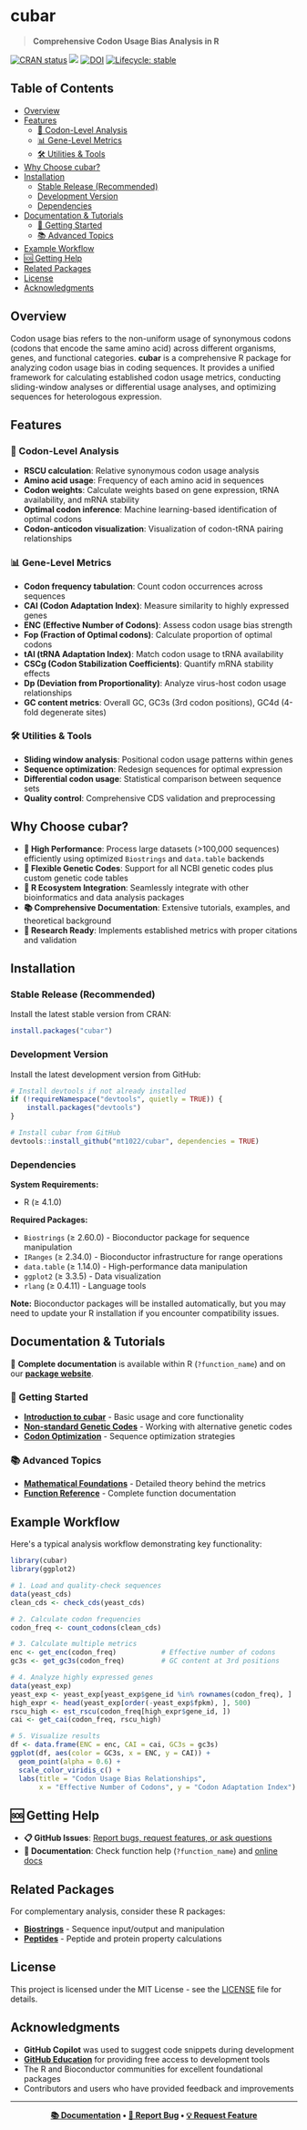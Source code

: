 
# cubar

> **Comprehensive Codon Usage Bias Analysis in R**

<!-- badges: start -->
[![CRAN status](https://www.r-pkg.org/badges/version/cubar)](https://CRAN.R-project.org/package=cubar)
[![](https://cranlogs.r-pkg.org/badges/cubar)](https://cran.r-project.org/package=cubar)
[![DOI](https://zenodo.org/badge/DOI/10.5281/zenodo.10155990.svg)](https://doi.org/10.5281/zenodo.10155990)
[![Lifecycle: stable](https://img.shields.io/badge/lifecycle-stable-brightgreen.svg)](https://lifecycle.r-lib.org/articles/stages.html#stable)

<!-- badges: end -->

## Table of Contents

- [Overview](#overview)
- [Features](#features)
  - [🧬 Codon-Level Analysis](#-codon-level-analysis)
  - [📊 Gene-Level Metrics](#-gene-level-metrics)
  - [🛠️ Utilities \& Tools](#️-utilities--tools)
- [Why Choose cubar?](#why-choose-cubar)
- [Installation](#installation)
  - [Stable Release (Recommended)](#stable-release-recommended)
  - [Development Version](#development-version)
  - [Dependencies](#dependencies)
- [Documentation \& Tutorials](#documentation--tutorials)
  - [🎯 Getting Started](#-getting-started)
  - [📚 Advanced Topics](#-advanced-topics)
- [Example Workflow](#example-workflow)
- [🆘 Getting Help](#-getting-help)
- [Related Packages](#related-packages)
- [License](#license)
- [Acknowledgments](#acknowledgments)

## Overview

Codon usage bias refers to the non-uniform usage of synonymous codons (codons that encode the same amino acid) across different organisms, genes, and functional categories. **cubar** is a comprehensive R package for analyzing codon usage bias in coding sequences. It provides a unified framework for calculating established codon usage metrics, conducting sliding-window analyses or differential usage analyses, and optimizing sequences for heterologous expression.


## Features

### 🧬 Codon-Level Analysis
- **RSCU calculation**: Relative synonymous codon usage analysis
- **Amino acid usage**: Frequency of each amino acid in sequences
- **Codon weights**: Calculate weights based on gene expression, tRNA availability, and mRNA stability
- **Optimal codon inference**: Machine learning-based identification of optimal codons
- **Codon-anticodon visualization**: Visualization of codon-tRNA pairing relationships

### 📊 Gene-Level Metrics  
- **Codon frequency tabulation**: Count codon occurrences across sequences
- **CAI (Codon Adaptation Index)**: Measure similarity to highly expressed genes 
- **ENC (Effective Number of Codons)**: Assess codon usage bias strength
- **Fop (Fraction of Optimal codons)**: Calculate proportion of optimal codons
- **tAI (tRNA Adaptation Index)**: Match codon usage to tRNA availability
- **CSCg (Codon Stabilization Coefficients)**: Quantify mRNA stability effects 
- **Dp (Deviation from Proportionality)**: Analyze virus-host codon usage relationships
- **GC content metrics**: Overall GC, GC3s (3rd codon positions), GC4d (4-fold degenerate sites)

### 🛠️ Utilities & Tools
- **Sliding window analysis**: Positional codon usage patterns within genes
- **Sequence optimization**: Redesign sequences for optimal expression
- **Differential codon usage**: Statistical comparison between sequence sets
- **Quality control**: Comprehensive CDS validation and preprocessing


## Why Choose cubar?

- **🚀 High Performance**: Process large datasets (>100,000 sequences) efficiently using optimized `Biostrings` and `data.table` backends
- **🧬 Flexible Genetic Codes**: Support for all NCBI genetic codes plus custom genetic code tables
- **🔗 R Ecosystem Integration**: Seamlessly integrate with other bioinformatics and data analysis packages
- **📚 Comprehensive Documentation**: Extensive tutorials, examples, and theoretical background
- **🔬 Research Ready**: Implements established metrics with proper citations and validation


## Installation

### Stable Release (Recommended)

Install the latest stable version from CRAN:

```r
install.packages("cubar")
```

### Development Version

Install the latest development version from GitHub:

```r
# Install devtools if not already installed
if (!requireNamespace("devtools", quietly = TRUE)) {
    install.packages("devtools")
}

# Install cubar from GitHub
devtools::install_github("mt1022/cubar", dependencies = TRUE)
```

### Dependencies

**System Requirements:**
- R (≥ 4.1.0)

**Required Packages:**
- `Biostrings` (≥ 2.60.0) - Bioconductor package for sequence manipulation
- `IRanges` (≥ 2.34.0) - Bioconductor infrastructure for range operations  
- `data.table` (≥ 1.14.0) - High-performance data manipulation
- `ggplot2` (≥ 3.3.5) - Data visualization
- `rlang` (≥ 0.4.11) - Language tools

**Note:** Bioconductor packages will be installed automatically, but you may need to update your R installation if you encounter compatibility issues.

## Documentation & Tutorials
📖 **Complete documentation** is available within R (`?function_name`) and on our [**package website**](https://mt1022.github.io/cubar/).

### 🎯 Getting Started
- [**Introduction to cubar**](https://mt1022.github.io/cubar/articles/cubar.html) - Basic usage and core functionality
- [**Non-standard Genetic Codes**](https://mt1022.github.io/cubar/articles/non_standard_genetic_code.html) - Working with alternative genetic codes
- [**Codon Optimization**](https://mt1022.github.io/cubar/articles/codon_optimization.html) - Sequence optimization strategies

### 📚 Advanced Topics  
- [**Mathematical Foundations**](https://mt1022.github.io/cubar/articles/theory.html) - Detailed theory behind the metrics
- [**Function Reference**](https://mt1022.github.io/cubar/reference/) - Complete function documentation

## Example Workflow

Here's a typical analysis workflow demonstrating key functionality:

```r
library(cubar)
library(ggplot2)

# 1. Load and quality-check sequences
data(yeast_cds)
clean_cds <- check_cds(yeast_cds)

# 2. Calculate codon frequencies
codon_freq <- count_codons(clean_cds)

# 3. Calculate multiple metrics
enc <- get_enc(codon_freq)           # Effective number of codons
gc3s <- get_gc3s(codon_freq)         # GC content at 3rd positions

# 4. Analyze highly expressed genes
data(yeast_exp)
yeast_exp <- yeast_exp[yeast_exp$gene_id %in% rownames(codon_freq), ]
high_expr <- head(yeast_exp[order(-yeast_exp$fpkm), ], 500)
rscu_high <- est_rscu(codon_freq[high_expr$gene_id, ])
cai <- get_cai(codon_freq, rscu_high)

# 5. Visualize results
df <- data.frame(ENC = enc, CAI = cai, GC3s = gc3s)
ggplot(df, aes(color = GC3s, x = ENC, y = CAI)) + 
  geom_point(alpha = 0.6) + 
  scale_color_viridis_c() +
  labs(title = "Codon Usage Bias Relationships",
       x = "Effective Number of Codons", y = "Codon Adaptation Index")
```

## 🆘 Getting Help

- **📋 GitHub Issues**: [Report bugs, request features, or ask questions](https://github.com/mt1022/cubar/issues)
- **📖 Documentation**: Check function help (`?function_name`) and [online docs](https://mt1022.github.io/cubar/)


## Related Packages
For complementary analysis, consider these R packages:

- **[Biostrings](https://bioconductor.org/packages/release/bioc/html/Biostrings.html)** - Sequence input/output and manipulation
- **[Peptides](https://github.com/dosorio/Peptides)** - Peptide and protein property calculations  


## License

This project is licensed under the MIT License - see the [LICENSE](LICENSE) file for details.

## Acknowledgments

- **GitHub Copilot** was used to suggest code snippets during development
- **[GitHub Education](https://education.github.com/)** for providing free access to development tools
- The R and Bioconductor communities for excellent foundational packages
- Contributors and users who have provided feedback and improvements

---

<div align="center">

**[📚 Documentation](https://mt1022.github.io/cubar/) • [🐛 Report Bug](https://github.com/mt1022/cubar/issues) • [💡 Request Feature](https://github.com/mt1022/cubar/issues)**

</div>
